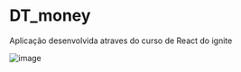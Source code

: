# DT_money
Aplicação desenvolvida atraves do curso de React do ignite

![image](https://github.com/Rodrigueira97/DT_money/assets/93230930/2ef68d84-47b4-40ed-b769-c53cd7426ba1)

